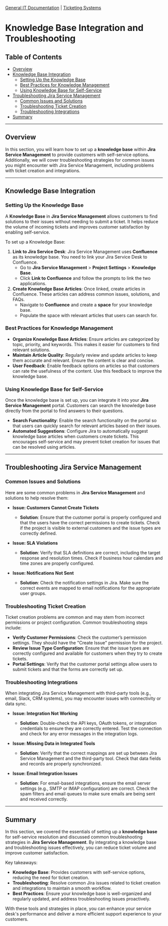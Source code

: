 [General IT Documentation](../README.md) | [Ticketing Systems](../README.md)
# Knowledge Base Integration and Troubleshooting

## Table of Contents
- [Overview](#overview)
- [Knowledge Base Integration](#knowledge-base-integration)
  - [Setting Up the Knowledge Base](#setting-up-the-knowledge-base)
  - [Best Practices for Knowledge Management](#best-practices-for-knowledge-management)
  - [Using Knowledge Base for Self-Service](#using-knowledge-base-for-self-service)
- [Troubleshooting Jira Service Management](#troubleshooting-jira-service-management)
  - [Common Issues and Solutions](#common-issues-and-solutions)
  - [Troubleshooting Ticket Creation](#troubleshooting-ticket-creation)
  - [Troubleshooting Integrations](#troubleshooting-integrations)
- [Summary](#summary)

---

## Overview

In this section, you will learn how to set up a **knowledge base** within **Jira Service Management** to provide customers with self-service options. Additionally, we will cover troubleshooting strategies for common issues you might encounter with Jira Service Management, including problems with ticket creation and integrations.

---

## Knowledge Base Integration

### Setting Up the Knowledge Base

A **Knowledge Base** in **Jira Service Management** allows customers to find solutions to their issues without needing to submit a ticket. It helps reduce the volume of incoming tickets and improves customer satisfaction by enabling self-service.

To set up a Knowledge Base:

1. **Link to Jira Service Desk**: Jira Service Management uses **Confluence** as its knowledge base. You need to link your Jira Service Desk to Confluence.
   - Go to **Jira Service Management** > **Project Settings** > **Knowledge Base**.
   - Click **Link to Confluence** and follow the prompts to link the two applications.
2. **Create Knowledge Base Articles**: Once linked, create articles in Confluence. These articles can address common issues, solutions, and FAQs.
   - Navigate to **Confluence** and create a **space** for your knowledge base.
   - Populate the space with relevant articles that users can search for.

### Best Practices for Knowledge Management

- **Organize Knowledge Base Articles**: Ensure articles are categorized by topic, priority, and keywords. This makes it easier for customers to find relevant solutions.
- **Maintain Article Quality**: Regularly review and update articles to keep them accurate and relevant. Ensure the content is clear and concise.
- **User Feedback**: Enable feedback options on articles so that customers can rate the usefulness of the content. Use this feedback to improve the knowledge base.

### Using Knowledge Base for Self-Service

Once the knowledge base is set up, you can integrate it into your **Jira Service Management** portal. Customers can search the knowledge base directly from the portal to find answers to their questions.

- **Search Functionality**: Enable the search functionality on the portal so that users can quickly search for relevant articles based on their issues.
- **Automated Suggestions**: Configure Jira to automatically suggest knowledge base articles when customers create tickets. This encourages self-service and may prevent ticket creation for issues that can be resolved using articles.

---

## Troubleshooting Jira Service Management

### Common Issues and Solutions

Here are some common problems in **Jira Service Management** and solutions to help resolve them:

- **Issue: Customers Cannot Create Tickets**
  - **Solution**: Ensure that the customer portal is properly configured and that the users have the correct permissions to create tickets. Check if the project is visible to external customers and the issue types are correctly defined.

- **Issue: SLA Violations**
  - **Solution**: Verify that SLA definitions are correct, including the target response and resolution times. Check if business hour calendars and time zones are properly configured.

- **Issue: Notifications Not Sent**
  - **Solution**: Check the notification settings in Jira. Make sure the correct events are mapped to email notifications for the appropriate user groups.

### Troubleshooting Ticket Creation

Ticket creation problems are common and may stem from incorrect permissions or project configuration. Common troubleshooting steps include:

- **Verify Customer Permissions**: Check the customer’s permission settings. They should have the "Create Issue" permission for the project.
- **Review Issue Type Configuration**: Ensure that the issue types are correctly configured and available for customers when they try to create tickets.
- **Portal Settings**: Verify that the customer portal settings allow users to submit tickets and that the forms are correctly set up.

### Troubleshooting Integrations

When integrating Jira Service Management with third-party tools (e.g., email, Slack, CRM systems), you may encounter issues with connectivity or data sync.

- **Issue: Integration Not Working**
  - **Solution**: Double-check the API keys, OAuth tokens, or integration credentials to ensure they are correctly entered. Test the connection and check for any error messages in the integration logs.
  
- **Issue: Missing Data in Integrated Tools**
  - **Solution**: Verify that the correct mappings are set up between Jira Service Management and the third-party tool. Check that data fields and records are properly synchronized.
  
- **Issue: Email Integration Issues**
  - **Solution**: For email-based integrations, ensure the email server settings (e.g., SMTP or IMAP configuration) are correct. Check the spam filters and email queues to make sure emails are being sent and received correctly.

---

## Summary

In this section, we covered the essentials of setting up a **knowledge base** for self-service resolution and discussed common troubleshooting strategies in **Jira Service Management**. By integrating a knowledge base and troubleshooting issues effectively, you can reduce ticket volume and improve customer satisfaction.

Key takeaways:
- **Knowledge Base**: Provides customers with self-service options, reducing the need for ticket creation.
- **Troubleshooting**: Resolve common Jira issues related to ticket creation and integrations to maintain a smooth workflow.
- **Best Practices**: Ensure your knowledge base is well-organized and regularly updated, and address troubleshooting issues proactively.

With these tools and strategies in place, you can enhance your service desk's performance and deliver a more efficient support experience to your customers.
